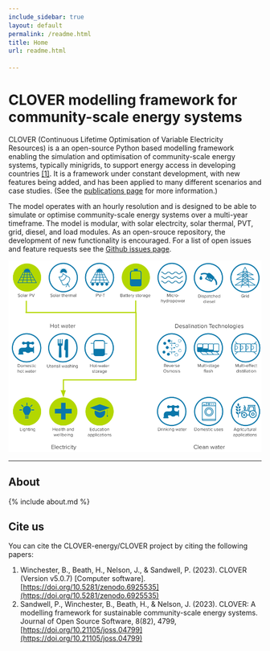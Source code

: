 ```yaml
---
include_sidebar: true
layout: default
permalink: /readme.html
title: Home
url: readme.html

---
```


# CLOVER modelling framework for community-scale energy systems
CLOVER (Continuous Lifetime Optimisation of Variable Electricity Resources) is a an open-source Python based modelling framework enabling the simulation and optimisation of community-scale energy systems, typically minigrids, to support energy access in developing countries <a href="https://doi.org/10.21105/joss.04799" alt="Infographic of CLOVER workflow">[1]</a>. It is a framework under constant development, with new features being added, and has been applied to many different scenarios and case studies. (See the [publications page](publications.html) for more information.)

The model operates with an hourly resolution and is designed to be able to simulate or optimise community-scale energy systems over a multi-year timeframe. The model is modular, with solar electrcity, solar thermal, PVT, grid, diesel, and load modules. As an open-srouce repository, the development of new functionality is encouraged. For a list of open issues and feature requests see the [Github issues page](https://github.com/CLOVER-energy/clover/issues).

<img src="infographic.png" alt="Infographic of CLOVER workflow" />

---

## About

{% include about.md %}

## Cite us

You can cite the CLOVER-energy/CLOVER project by citing the following papers:
1. Winchester, B., Beath, H., Nelson, J., & Sandwell, P. (2023). CLOVER (Version v5.0.7) [Computer software]. [https://doi.org/10.5281/zenodo.6925535](https://doi.org/10.5281/zenodo.6925535)
2. Sandwell, P., Winchester, B., Beath, H., & Nelson, J. (2023). CLOVER: A modelling framework for sustainable community-scale energy systems. Journal of Open Source Software, 8(82), 4799, [https://doi.org/10.21105/joss.04799](https://doi.org/10.21105/joss.04799)
